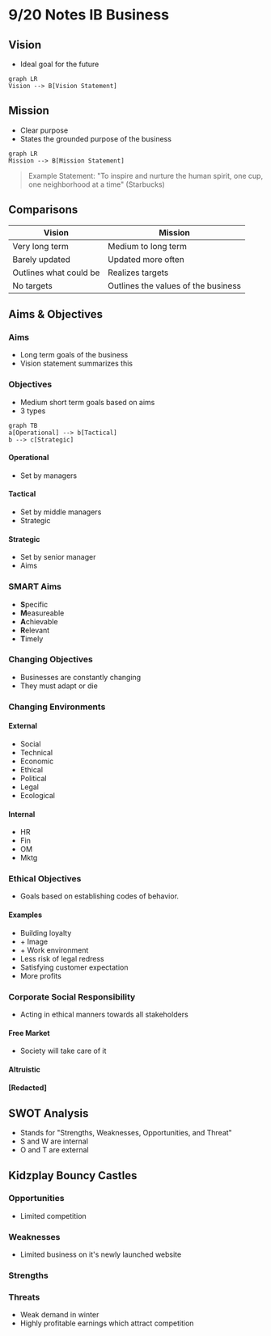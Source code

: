 # 9/20 Notes IB Business

## Vision
 - Ideal goal for the future

```mermaid
graph LR
Vision --> B[Vision Statement]
```
## Mission
- Clear purpose
- States the grounded purpose of the business

```mermaid
graph LR
Mission --> B[Mission Statement]
```

>Example Statement: "To inspire and nurture the human spirit, one cup, one neighborhood at a time" (Starbucks)

## Comparisons
Vision  | Mission
--|--
Very long term|Medium to long term  
Barely updated | Updated more often
Outlines what could be | Realizes targets
No targets | Outlines the values of the business

## Aims & Objectives
### Aims
 - Long term goals of the business
 - Vision statement summarizes this

### Objectives
 - Medium short term goals based on aims
 - 3 types

```mermaid
graph TB
a[Operational] --> b[Tactical]
b --> c[Strategic]
```

#### Operational
 - Set by managers

#### Tactical
 - Set by middle managers
 - Strategic

#### Strategic
 - Set by senior manager
 - Aims

### SMART Aims
 - **S**pecific
 - **M**easureable
 - **A**chievable
 - **R**elevant
 - **T**imely

### Changing Objectives
 - Businesses are constantly changing
 - They must adapt or die


### Changing Environments

#### External
 - Social
 - Technical
 - Economic
 - Ethical
 - Political
 - Legal
 - Ecological

#### Internal
 - HR
 - Fin
 - OM
 - Mktg

### Ethical Objectives
 - Goals based on establishing codes of behavior.

#### Examples
 - Building loyalty
 - \+ Image
 - \+ Work environment
 - Less risk of legal redress
 - Satisfying customer expectation
 - More profits

### Corporate Social Responsibility
 - Acting in ethical manners towards all stakeholders

#### Free Market
 - Society will take care of it

#### Altruistic

#### [Redacted]

## SWOT Analysis
 - Stands for "Strengths, Weaknesses, Opportunities, and Threat"
 - S and W are internal
 - O and T are external

## Kidzplay Bouncy Castles
### Opportunities
 - Limited competition
### Weaknesses
 - Limited business on it's newly launched website
### Strengths

### Threats
 - Weak demand in winter
 - Highly profitable earnings which attract competition
